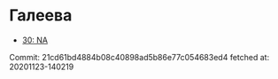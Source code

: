 # Галеева
- [30: NA](30.md)

Commit: 21cd61bd4884b08c40898ad5b86e77c054683ed4
 fetched at: 20201123-140219
